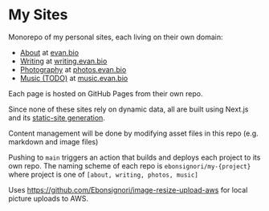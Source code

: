 # My Sites

Monorepo of my personal sites, each living on their own domain:

- [About](./about) at [evan.bio](https://evan.bio)
- [Writing](./writing) at [writing.evan.bio](https://writing.evan.bio)
- [Photography](./photos) at [photos.evan.bio](https://photos.evan.bio)
- [Music (TODO)](./music) at [music.evan.bio](https://music.evan.bio)

Each page is hosted on GitHub Pages from their own repo.

Since none of these sites rely on dynamic data, all are built using Next.js and its [static-site generation](https://nextjs.org/docs/advanced-features/static-html-export).

Content management will be done by modifying asset files in this repo (e.g. markdown and image files)

Pushing to `main` triggers an action that builds and deploys each project to its own repo. The naming scheme of each repo is `ebonsignori/my-{project}` where project is one of `[about, writing, photos, music]`

Uses https://github.com/Ebonsignori/image-resize-upload-aws for local picture uploads to AWS.
